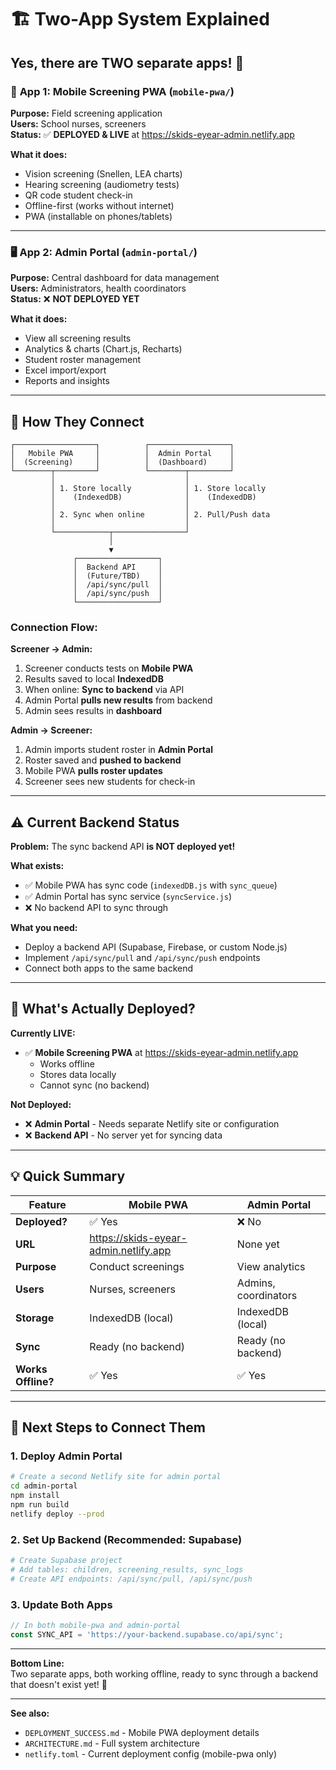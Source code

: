 # 🏗️ Two-App System Explained

## Yes, there are TWO separate apps! 🎯

### 📱 **App 1: Mobile Screening PWA** (`mobile-pwa/`)
**Purpose:** Field screening application  
**Users:** School nurses, screeners  
**Status:** ✅ **DEPLOYED & LIVE** at https://skids-eyear-admin.netlify.app

**What it does:**
- Vision screening (Snellen, LEA charts)
- Hearing screening (audiometry tests)
- QR code student check-in
- Offline-first (works without internet)
- PWA (installable on phones/tablets)

---

### 🖥️ **App 2: Admin Portal** (`admin-portal/`)
**Purpose:** Central dashboard for data management  
**Users:** Administrators, health coordinators  
**Status:** ❌ **NOT DEPLOYED YET**

**What it does:**
- View all screening results
- Analytics & charts (Chart.js, Recharts)
- Student roster management
- Excel import/export
- Reports and insights

---

## 🔗 How They Connect

```
┌──────────────────┐          ┌──────────────────┐
│   Mobile PWA     │          │  Admin Portal    │
│  (Screening)     │          │  (Dashboard)     │
└────────┬─────────┘          └────────┬─────────┘
         │                             │
         │ 1. Store locally            │ 1. Store locally
         │    (IndexedDB)              │    (IndexedDB)
         │                             │
         │ 2. Sync when online         │ 2. Pull/Push data
         │                             │
         └────────────┬────────────────┘
                      │
                      ▼
              ┌──────────────────┐
              │  Backend API     │
              │  (Future/TBD)    │
              │  /api/sync/pull  │
              │  /api/sync/push  │
              └──────────────────┘
```

### Connection Flow:

**Screener → Admin:**
1. Screener conducts tests on **Mobile PWA**
2. Results saved to local **IndexedDB**
3. When online: **Sync to backend** via API
4. Admin Portal **pulls new results** from backend
5. Admin sees results in **dashboard**

**Admin → Screener:**
1. Admin imports student roster in **Admin Portal**
2. Roster saved and **pushed to backend**
3. Mobile PWA **pulls roster updates**
4. Screener sees new students for check-in

---

## ⚠️ Current Backend Status

**Problem:** The sync backend API **is NOT deployed yet!**

**What exists:**
- ✅ Mobile PWA has sync code (`indexedDB.js` with `sync_queue`)
- ✅ Admin Portal has sync service (`syncService.js`)
- ❌ No backend API to sync through

**What you need:**
- Deploy a backend API (Supabase, Firebase, or custom Node.js)
- Implement `/api/sync/pull` and `/api/sync/push` endpoints
- Connect both apps to the same backend

---

## 🚀 What's Actually Deployed?

**Currently LIVE:**
- ✅ **Mobile Screening PWA** at https://skids-eyear-admin.netlify.app
  - Works offline
  - Stores data locally
  - Cannot sync (no backend)

**Not Deployed:**
- ❌ **Admin Portal** - Needs separate Netlify site or configuration
- ❌ **Backend API** - No server yet for syncing data

---

## 💡 Quick Summary

| Feature | Mobile PWA | Admin Portal |
|---------|-----------|--------------|
| **Deployed?** | ✅ Yes | ❌ No |
| **URL** | https://skids-eyear-admin.netlify.app | None yet |
| **Purpose** | Conduct screenings | View analytics |
| **Users** | Nurses, screeners | Admins, coordinators |
| **Storage** | IndexedDB (local) | IndexedDB (local) |
| **Sync** | Ready (no backend) | Ready (no backend) |
| **Works Offline?** | ✅ Yes | ✅ Yes |

---

## 🎯 Next Steps to Connect Them

### 1. Deploy Admin Portal
```bash
# Create a second Netlify site for admin portal
cd admin-portal
npm install
npm run build
netlify deploy --prod
```

### 2. Set Up Backend (Recommended: Supabase)
```bash
# Create Supabase project
# Add tables: children, screening_results, sync_logs
# Create API endpoints: /api/sync/pull, /api/sync/push
```

### 3. Update Both Apps
```javascript
// In both mobile-pwa and admin-portal
const SYNC_API = 'https://your-backend.supabase.co/api/sync';
```

---

**Bottom Line:**  
Two separate apps, both working offline, ready to sync through a backend that doesn't exist yet! 🚀

---

**See also:**
- `DEPLOYMENT_SUCCESS.md` - Mobile PWA deployment details
- `ARCHITECTURE.md` - Full system architecture
- `netlify.toml` - Current deployment config (mobile-pwa only)
